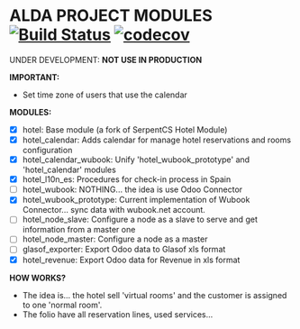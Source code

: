 # ALDA PROJECT MODULES [![Build Status](https://travis-ci.org/eiqui-dev/alda.svg?branch=10.0)](https://travis-ci.org/eiqui-dev/alda) [![codecov](https://codecov.io/gh/eiqui-dev/alda/branch/10.0/graph/badge.svg)](https://codecov.io/gh/eiqui-dev/alda)


UNDER DEVELOPMENT: **NOT USE IN PRODUCTION**


**IMPORTANT:**
  - Set time zone of users that use the calendar

**MODULES:**
  - [x] hotel: Base module (a fork of SerpentCS Hotel Module)
  - [x] hotel_calendar: Adds calendar for manage hotel reservations and rooms configuration
  - [x] hotel_calendar_wubook: Unify 'hotel_wubook_prototype' and 'hotel_calendar' modules
  - [x] hotel_l10n_es: Procedures for check-in process in Spain
  - [ ] hotel_wubook: NOTHING... the idea is use Odoo Connector
  - [x] hotel_wubook_prototype: Current implementation of Wubook Connector... sync data with wubook.net account.
  - [ ] hotel_node_slave: Configure a node as a slave to serve and get information from a master one
  - [ ] hotel_node_master: Configure a node as a master
  - [ ] glasof_exporter: Export Odoo data to Glasof xls format
  - [x] hotel_revenue: Export Odoo data for Revenue in xls format

**HOW WORKS?**
  - The idea is... the hotel sell 'virtual rooms' and the customer is assigned to one 'normal room'.
  - The folio have all reservation lines, used services...
